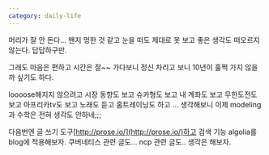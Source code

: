 ```yaml
---
category: daily-life
---
```



머리가 잘 안 돈다... 왠지 멍한 것 같고 눈을 떠도 제대로 못 보고 좋은 생각도 떠오르지 않는다. 답답하구만.

그래도 마음은 편하고 시간은 잘~~ 가다보니 정신 차리고 보니 10년이 훌쩍 가지 않을까 싶기도 하다.

loooose해지지 않으려고 시장 동향도 보고 슈카형도 보고 내 계좌도 보고 무한도전도 보고 아프리카tv도 보고 노래도 듣고 홈트레이닝도 하고 ... 
생각해보니 이제 modeling과 수학은 전혀 생각도 안하네;;;

다음번엔 글 쓰기 도구[http://prose.io/](http://prose.io/)하고 검색 기능 algolia를 blog에 적용해보자.
쿠버네티스 관련 글도... ncp 관련 글도.. 생각은 해보자.
